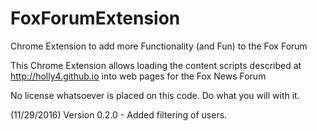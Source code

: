 # FoxForumExtension
Chrome Extension to add more Functionality (and Fun) to the Fox Forum

This Chrome Extension allows loading the content scripts described at http://holly4.github.io into web pages for the Fox News Forum

No license whatsoever is placed on this code. Do what you will with it.

(11/29/2016) Version 0.2.0 - Added filtering of users.
